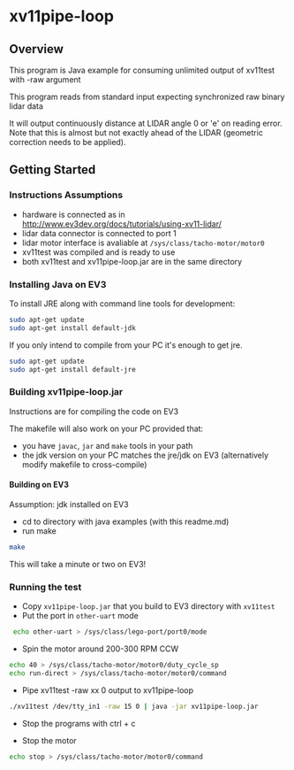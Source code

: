 # xv11pipe-loop

## Overview

This program is Java example for consuming unlimited output of xv11test with -raw argument

This program reads from standard input expecting synchronized raw binary lidar data

It will output continuously distance at LIDAR angle 0 or 'e' on reading error.
Note that this is almost but not exactly ahead of the LIDAR (geometric correction needs to be applied).
 
## Getting Started

### Instructions Assumptions 
- hardware is connected as in http://www.ev3dev.org/docs/tutorials/using-xv11-lidar/
- lidar data connector is connected to port 1
- lidar motor interface is avaliable at `/sys/class/tacho-motor/motor0`
- xv11test was compiled and is ready to use
- both xv11test and xv11pipe-loop.jar are in the same directory

### Installing Java on EV3

To install JRE along with command line tools for development:

```bash
sudo apt-get update
sudo apt-get install default-jdk
```

If you only intend to compile from your PC it's enough to get jre.

```bash
sudo apt-get update
sudo apt-get install default-jre
```

### Building xv11pipe-loop.jar

Instructions are for compiling the code on EV3

The makefile will also work on your PC provided that:
- you have `javac`, `jar` and `make` tools in your path  
- the jdk version on your PC matches the jre/jdk on EV3 (alternatively modify makefile to cross-compile)

#### Building on EV3

Assumption: jdk installed on EV3

- cd to directory with java examples (with this readme.md)
- run make
```bash
make
```

This will take a minute or two on EV3!

### Running the test

- Copy `xv11pipe-loop.jar` that you build to EV3 directory with `xv11test`
- Put the port in `other-uart` mode
```bash
 echo other-uart > /sys/class/lego-port/port0/mode
```
- Spin the motor around 200-300 RPM CCW
```bash
echo 40 > /sys/class/tacho-motor/motor0/duty_cycle_sp
echo run-direct > /sys/class/tacho-motor/motor0/command
```
- Pipe xv11test -raw xx 0 output to xv11pipe-loop
```bash
./xv11test /dev/tty_in1 -raw 15 0 | java -jar xv11pipe-loop.jar
```
- Stop the programs with ctrl + c 

- Stop the motor
```bash 
echo stop > /sys/class/tacho-motor/motor0/command
```

